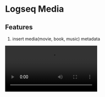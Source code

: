 # Logseq Media

## Features
1. insert media(movie, book, music) metadata
<video src="./screenshots/use.mp4" />

2. custom template
<video src="./screenshots/settings.mp4" />